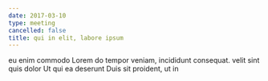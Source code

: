 ```yaml
---
date: 2017-03-10
type: meeting
cancelled: false
title: qui in elit, labore ipsum
---
```

eu enim commodo Lorem do tempor veniam, incididunt consequat. velit sint quis dolor Ut qui ea deserunt Duis sit proident, ut in
